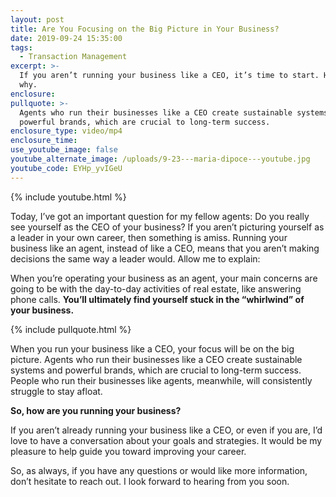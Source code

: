```yaml
---
layout: post
title: Are You Focusing on the Big Picture in Your Business?
date: 2019-09-24 15:35:00
tags:
  - Transaction Management
excerpt: >-
  If you aren’t running your business like a CEO, it’s time to start. Here’s
  why.
enclosure:
pullquote: >-
  Agents who run their businesses like a CEO create sustainable systems and
  powerful brands, which are crucial to long-term success.
enclosure_type: video/mp4
enclosure_time:
use_youtube_image: false
youtube_alternate_image: /uploads/9-23---maria-dipoce---youtube.jpg
youtube_code: EYHp_yvIGeU
---
```


{% include youtube.html %}

Today, I’ve got an important question for my fellow agents: Do you really see yourself as the CEO of your business? If you aren’t picturing yourself as a leader in your own career, then something is amiss. Running your business like an agent, instead of like a CEO, means that you aren’t making decisions the same way a leader would. Allow me to explain:

When you’re operating your business as an agent, your main concerns are going to be with the day-to-day activities of real estate, like answering phone calls. **You’ll ultimately find yourself stuck in the “whirlwind” of your business.&nbsp;**

{% include pullquote.html %}

When you run your business like a CEO, your focus will be on the big picture. Agents who run their businesses like a CEO create sustainable systems and powerful brands, which are crucial to long-term success. People who run their businesses like agents, meanwhile, will consistently struggle to stay afloat.

**So, how are you running your business?**

If you aren’t already running your business like a CEO, or even if you are, I’d love to have a conversation about your goals and strategies. It would be my pleasure to help guide you toward improving your career.

So, as always, if you have any questions or would like more information, don’t hesitate to reach out. I look forward to hearing from you soon.